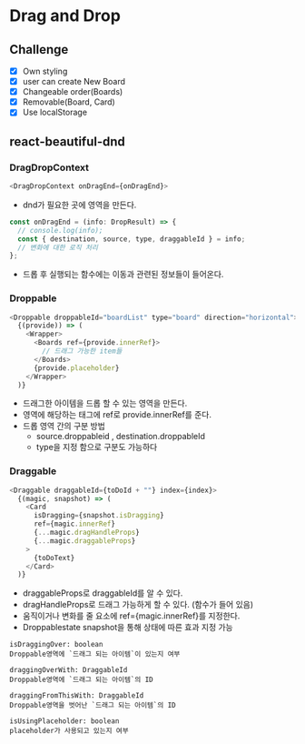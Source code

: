 # Drag and Drop

## Challenge

- [x] Own styling
- [x] user can create New Board
- [x] Changeable order(Boards)
- [x] Removable(Board, Card)
- [x] Use localStorage

## react-beautiful-dnd

### DragDropContext

```js
<DragDropContext onDragEnd={onDragEnd}>
```

- dnd가 필요한 곳에 영역을 만든다.

```js
const onDragEnd = (info: DropResult) => {
  // console.log(info);
  const { destination, source, type, draggableId } = info;
  // 변화에 대한 로직 처리
};
```

- 드롭 후 실행되는 함수에는 이동과 관련된 정보들이 들어온다.

### Droppable

```js
<Droppable droppableId="boardList" type="board" direction="horizontal">
  {(provide)) => (
    <Wrapper>
      <Boards ref={provide.innerRef}>
        // 드래그 가능한 item들
      </Boards>
      {provide.placeholder}
    </Wrapper>
  )}
```

- 드래그한 아이템을 드롭 할 수 있는 영역을 만든다.
- 영역에 해당하는 태그에 ref로 provide.innerRef를 준다.
- 드롭 영역 간의 구분 방법
  - source.droppableid , destination.droppableId
  - type을 지정 함으로 구분도 가능하다

### Draggable

```js
<Draggable draggableId={toDoId + ""} index={index}>
  {(magic, snapshot) => (
    <Card
      isDragging={snapshot.isDragging}
      ref={magic.innerRef}
      {...magic.dragHandleProps}
      {...magic.draggableProps}
    >
      {toDoText}
    </Card>
  )}
```

- draggableProps로 draggableId를 알 수 있다.
- dragHandleProps로 드래그 가능하게 할 수 있다. (함수가 들어 있음)
- 움직이거나 변화를 줄 요소에 ref={magic.innerRef}를 지정한다.
- Droppablestate snapshot을 통해 상태에 따른 효과 지정 가능

```text
isDraggingOver: boolean
Droppable영역에 `드래그 되는 아이템`이 있는지 여부

draggingOverWith: DraggableId
Droppable영역에 `드래그 되는 아이템`의 ID

draggingFromThisWith: DraggableId
Droppable영역을 벗어난 `드래그 되는 아이템`의 ID

isUsingPlaceholder: boolean
placeholder가 사용되고 있는지 여부
```
